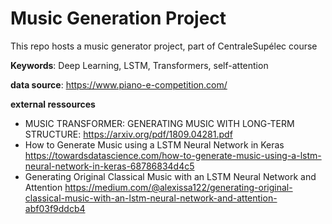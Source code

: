 # Music Generation Project
 
This repo hosts a music generator project, part of CentraleSupélec course

**Keywords**: Deep Learning, LSTM, Transformers, self-attention

**data source**: https://www.piano-e-competition.com/

**external ressources** 
- MUSIC TRANSFORMER: GENERATING MUSIC WITH LONG-TERM STRUCTURE: https://arxiv.org/pdf/1809.04281.pdf 
- How to Generate Music using a LSTM Neural Network in Keras https://towardsdatascience.com/how-to-generate-music-using-a-lstm-neural-network-in-keras-68786834d4c5 
- Generating Original Classical Music with an LSTM Neural Network and Attention https://medium.com/@alexissa122/generating-original-classical-music-with-an-lstm-neural-network-and-attention-abf03f9ddcb4  